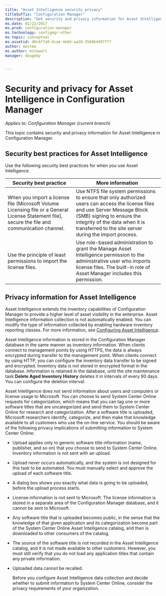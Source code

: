 ```yaml
---
title: "Asset Intelligence security privacy"
titleSuffix: "Configuration Manager"
description: "Get security and privacy information for Asset Intelligence in Configuration Manager."
ms.date: 02/22/2017
ms.prod: configuration-manager
ms.technology: configmgr-other
ms.topic: conceptual
ms.assetid: d0c6f7a0-dcae-4e6d-aa28-35d464d97ff7
author: mestew
ms.author: mstewart
manager: dougeby


---
```

# Security and privacy for Asset Intelligence in Configuration Manager

*Applies to: Configuration Manager (current branch)*

This topic contains security and privacy information for Asset Intelligence in Configuration Manager.  

##  <a name="BKMK_Security_AI"></a> Security best practices for Asset Intelligence  
 Use the following security best practices for when you use Asset Intelligence.  

|Security best practice|More information|  
|----------------------------|----------------------|  
|When you import a license file (Microsoft Volume Licensing file or a General License Statement file), secure the file and communication channel.|Use NTFS file system permissions to ensure that only authorized users can access the license files and use Server Message Block (SMB) signing to ensure the integrity of the data when it is transferred to the site server during the import process.|  
|Use the principle of least permissions to import the license files.|Use role-based administration to grant the Manage Asset Intelligence permission to the administrative user who imports license files. The built-in role of Asset Manager includes this permission.|  

##  <a name="BKMK_Privacy_HardwareInventory"></a> Privacy information for Asset Intelligence  
 Asset Intelligence extends the inventory capabilities of Configuration Manager to provide a higher level of asset visibility in the enterprise. Asset Intelligence information collection is not automatically enabled. You can modify the type of information collected by enabling hardware inventory reporting classes. For more information, see [Configuring Asset Intelligence](../../../../core/clients/manage/asset-intelligence/configuring-asset-intelligence.md).  

 Asset Intelligence information is stored in the Configuration Manager database in the same manner as inventory information. When clients connect to management points by using HTTPS, the data is always encrypted during transfer to the management point. When clients connect by using HTTP, you can configure the inventory data transfer to be signed and encrypted. Inventory data is not stored in encrypted format in the database. Information is retained in the database, until the site maintenance task **Delete Aged Inventory History** deletes it in intervals of every 90 days. You can configure the deletion interval.  

 Asset Intelligence does not send information about users and computers or license usage to Microsoft. You can choose to send System Center Online requests for categorization, which means that you can tag one or more software titles that are uncategorized and send them to System Center Online for research and categorization. After a software title is uploaded, Microsoft researchers identify, categorize, and then make that knowledge available to all customers who use the on-line service. You should be aware of the following privacy implications of submitting information to System Center Online:  

- Upload applies only to generic software title information (name, publisher, and so on) that you choose to send to System Center Online. Inventory information is not sent with an upload.  

- Upload never occurs automatically, and the system is not designed for this task to be automated. You must manually select and approve the upload of each software title.  

- A dialog box shows you exactly what data is going to be uploaded, before the upload process starts.  

- License information is not sent to Microsoft. The license information is stored in a separate area of the Configuration Manager database, and it cannot be sent to Microsoft.  

- Any software title that is uploaded becomes public, in the sense that the knowledge of that given application and its categorization become part of the System Center Online Asset Intelligence catalog, and then is downloaded to other consumers of the catalog.  

- The source of the software title is not recorded in the Asset Intelligence catalog, and it is not made available to other customers. However, you must still verify that you do not load any application titles that contain any private information.  

- Uploaded data cannot be recalled.  

  Before you configure Asset Intelligence data collection and decide whether to submit information to System Center Online, consider the privacy requirements of your organization.  
